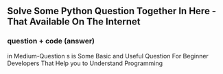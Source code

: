 ## Solve Some Python Question Together In Here - That Available On The Internet
### question + code (answer)

in <a src='./Medium-Questions'> Medium-Question </a> s is Some Basic and Useful Question For Beginner Developers That Help you to Understand Programming
